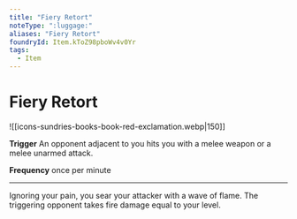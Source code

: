 ```yaml
---
title: "Fiery Retort"
noteType: ":luggage:"
aliases: "Fiery Retort"
foundryId: Item.kToZ98pboWv4v0Yr
tags:
  - Item
---
```


# Fiery Retort
![[icons-sundries-books-book-red-exclamation.webp|150]]

**Trigger** An opponent adjacent to you hits you with a melee weapon or a melee unarmed attack.

**Frequency** once per minute

* * *

Ignoring your pain, you sear your attacker with a wave of flame. The triggering opponent takes fire damage equal to your level.
